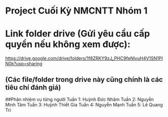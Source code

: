 # Project Cuối Kỳ NMCNTT Nhóm 1
# Link folder drive (Gửi yêu cầu cấp quyền nếu không xem được):
https://drive.google.com/drive/folders/1f8ZRKY9zJ_PHC9feNlyuH4V1SN1PIN0k?usp=sharing
## **(Các file/folder trong drive này cũng chính là các tiêu chí đánh giá)**

##Phân nhiệm vụ từng người
Tuần 1: Huỳnh Đức Nhâm
Tuần 2: Nguyễn Minh Tâm
Tuần 3: Huỳnh Thiết Gia
Tuần 4: Nguyễn Mạnh
Tuần 5: Lê Quang Trí
